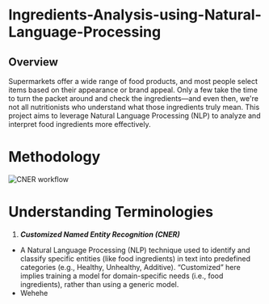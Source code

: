 # Ingredients-Analysis-using-Natural-Language-Processing
## Overview
Supermarkets offer a wide range of food products, and most people select items based on their appearance or brand appeal. Only a few take the time to turn the packet around and check the ingredients—and even then, we're not all nutritionists who understand what those ingredients truly mean. This project aims to leverage Natural Language Processing (NLP) to analyze and interpret food ingredients more effectively.

# Methodology
![CNER workflow](https://github.com/user-attachments/assets/0e1ff020-b818-401a-b473-5a6c63a8bb4a)

# Understanding Terminologies
1. ***Customized Named Entity Recognition (CNER)***
- A Natural Language Processing (NLP) technique used to identify and classify specific entities (like food ingredients) in text into predefined categories (e.g., Healthy, Unhealthy, Additive). “Customized” here implies training a model for domain-specific needs (i.e., food ingredients), rather than using a generic model.
 - Wehehe
